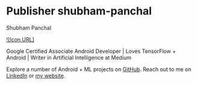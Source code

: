 
# Publisher shubham-panchal

Shubham Panchal

[![Icon URL]](https://avatars3.githubusercontent.com/u/41076823?s=460&u=1e3222e92440237b59166cac4f1c0ddf62c71211&v=4)

Google Certified Associate Android Developer | Loves TensorFlow + Android | Writer in Artificial Intelligence at Medium

Explore a number of Android + ML projects on [GitHub](https://github.com/shubham0204/). 
Reach out to me on [LinkedIn](https://www.linkedin.com/in/shubham-panchal-82ba92160/)
 or [my website](https://shubhampanchal.wixsite.com/site).




